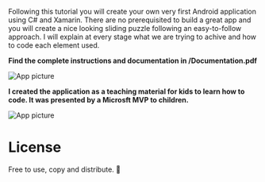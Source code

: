 
Following this tutorial you will create your own very first Android
application using C# and Xamarin. There are no prerequisited to build a great app and you
will create a nice looking sliding puzzle following an easy-to-follow
approach. I will explain at every stage what we are trying to achive and
how to code each element used.



**Find the complete instructions and documentation in /Documentation.pdf**

![App picture](https://github.com/margiki/Xamarin-Sliding-Puzzle/blob/master/Pictures/Screenshot.jpg)



**I created the application as a teaching material for kids to learn how to code. It was presented by a Microsft MVP to children.**

![App picture](https://github.com/margiki/Xamarin-Sliding-Puzzle/blob/master/Pictures/Presented_in_schools.jpg)




# License 
Free to use, copy and distribute. :money_with_wings:
